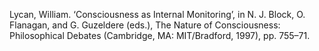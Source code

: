 Lycan, William. ‘Consciousness as Internal Monitoring’, in N. J. Block, O. Flanagan, and G. Guzeldere (eds.), The Nature of Consciousness: Philosophical Debates (Cambridge, MA: MIT/Bradford, 1997), pp. 755–71.

